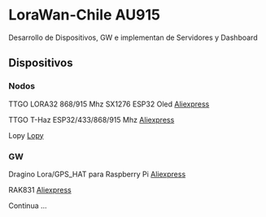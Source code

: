 # LoraWan-Chile **AU915**
Desarrollo de Dispositivos, GW e implementan de Servidores y Dashboard

## Dispositivos

### Nodos

TTGO LORA32 868/915 Mhz SX1276 ESP32 Oled  [Aliexpress](http://github.com)

TTGO T-Haz ESP32/433/868/915 Mhz           [Aliexpress](http://github.com)

Lopy                                       [Lopy](https://pycom.io/product/lopy4/)

### GW

Dragino Lora/GPS_HAT para Raspberry Pi     [Aliexpress](http://github.com)

RAK831                                     [Aliexpress](http://github.com)


Continua ...
